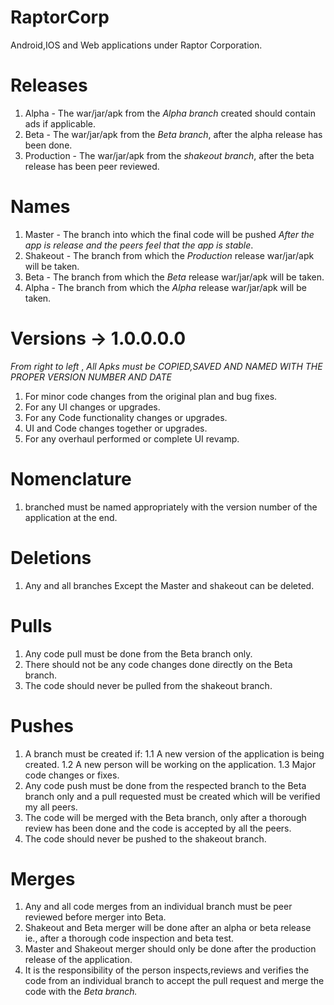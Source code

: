 # RaptorCorp
Android,IOS and Web applications under Raptor Corporation.

# Releases
 1. Alpha - The war/jar/apk from the *Alpha branch* created should contain ads if applicable.
 2. Beta - The war/jar/apk from the *Beta branch*, after the alpha release has been done.
 3. Production - The war/jar/apk from the *shakeout branch*, after the beta release has been peer reviewed.

# Names
 1. Master - The branch into which the final code will be pushed *After the app is release and the peers feel that the app is stable*.
 2. Shakeout - The branch from which the *Production* release war/jar/apk will be taken.
 3. Beta - The branch from which the *Beta* release war/jar/apk will be taken.
 4. Alpha - The branch from which the *Alpha* release war/jar/apk will be taken.
 
 # Versions -> 1.0.0.0.0
 *From right to left* , *All Apks must be COPIED,SAVED AND NAMED WITH THE PROPER VERSION NUMBER AND DATE*
 1. For minor code changes from the original plan and bug fixes.
 2. For any UI changes or upgrades.
 3. For any Code functionality changes or upgrades.
 4. UI and Code changes together or upgrades.
 5. For any overhaul performed or complete UI revamp.
 
# Nomenclature
 1. branched must be named appropriately with the version number of the application at the end.

# Deletions
 1. Any and all branches Except the Master and shakeout can be deleted.

# Pulls
 1. Any code pull must be done from the Beta branch only.
 2. There should not be any code changes done directly on the Beta branch.
 3. The code should never be pulled from the shakeout branch.

# Pushes
 1. A branch must be created if:
   1.1 A new version of the application is being created.
   1.2 A new person will be working on the application.
   1.3 Major code changes or fixes.
 2. Any code push must be done from the respected branch to the Beta branch only and a pull requested must be created which will be      verified my all peers.
 3. The code will be merged with the Beta branch, only after a thorough review has been done and the code is accepted by all the          peers.
 4. The code should never be pushed to the shakeout branch. 
  
# Merges
 1. Any and all code merges from an individual branch must be peer reviewed before merger into Beta.
 2. Shakeout and Beta merger will be done after an alpha or beta release ie., after a thorough code inspection and beta test.
 3. Master and Shakeout merger should only be done after the production release of the application.
 4. It is the responsibility of the person inspects,reviews and verifies the code from an individual branch to accept the pull request and     merge the code with the *Beta branch.*